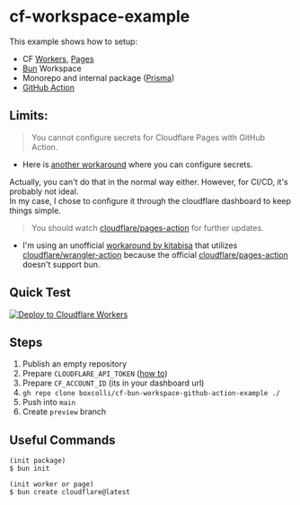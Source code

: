 # cf-workspace-example
This example shows how to setup:
- CF [Workers](https://developers.cloudflare.com/workers), [Pages](https://developers.cloudflare.com/pages)
- [Bun](https://bun.sh/) Workspace
- Monorepo and internal package ([Prisma](https://www.prisma.io/))
- [GitHub Action](https://docs.github.com/ko/actions)

## Limits:
> You cannot configure secrets for Cloudflare Pages with GitHub Action.

- Here is [another workaround](https://github.com/marketplace/actions/refined-cloudflare-pages-action) where you can configure secrets.

Actually, you can't do that in the normal way either. However, for CI/CD, it's probably not ideal.  
In my case, I chose to configure it through the cloudflare dashboard to keep things simple.


> You should watch [cloudflare/pages-action](https://github.com/cloudflare/pages-action) for further updates.
- I'm using an unofficial [workaround by kitabisa](https://github.com/kitabisa/cloudflare-pages-action) that utilizes [cloudflare/wrangler-action](https://github.com/cloudflare/wrangler-action) because the official [cloudflare/pages-action](https://github.com/cloudflare/pages-action) doesn't support bun.

## Quick Test
[![Deploy to Cloudflare Workers](https://deploy.workers.cloudflare.com/button)](https://deploy.workers.cloudflare.com/?url=https://github.com/boxcolli/cf-bun-workspace-github-action-example)

## Steps
1. Publish an empty repository  
2. Prepare `CLOUDFLARE_API_TOKEN` ([how to](https://developers.cloudflare.com/pages/how-to/use-direct-upload-with-continuous-integration/#add-cloudflare-credentials-to-github-secrets))
3. Prepare `CF_ACCOUNT_ID` (its in your dashboard url)
3. `gh repo clone boxcolli/cf-bun-workspace-github-action-example ./`
4. Push into `main`
5. Create `preview` branch

## Useful Commands
```
(init package)
$ bun init

(init worker or page)
$ bun create cloudflare@latest
```
